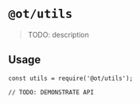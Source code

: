 # `@ot/utils`

> TODO: description

## Usage

```
const utils = require('@ot/utils');

// TODO: DEMONSTRATE API
```
